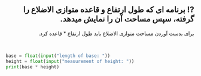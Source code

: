 <h2 id="-" dir="rtl">⁉️ برنامه ای که طول ارتفاع و قاعده متوازی الاضلاع را گرفته، سپس مساحت آن را نمایش میدهد.</h2> 

 <p dir="rtl">
 برای بدست آوردن مساحت متوازی الاضلاع باید طول ارتفاع * قاعده کرد.
 </p>

 <br>

 ```python
base = float(input("length‬‬ ‫‪of‬‬ ‫‪base:‬‬ "))
height = float(input("measurement‬‬ ‫‪of‬‬ ‫‪height:‬‬ "))
print(base * height)
 ```

